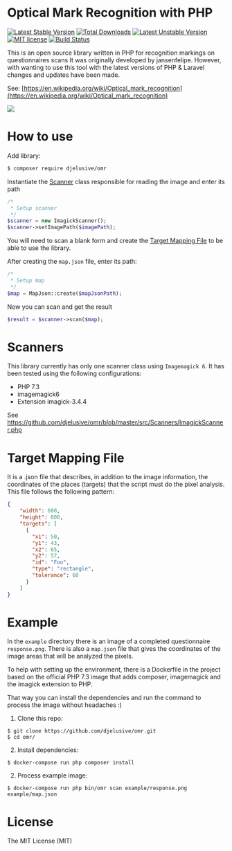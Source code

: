 # Optical Mark Recognition with PHP

[![Latest Stable Version](https://poser.pugx.org/jansenfelipe/omr/v/stable.svg)](https://packagist.org/packages/jansenfelipe/omr) 
[![Total Downloads](https://poser.pugx.org/jansenfelipe/omr/downloads.svg)](https://packagist.org/packages/jansenfelipe/omr) 
[![Latest Unstable Version](https://poser.pugx.org/jansenfelipe/omr/v/unstable.svg)](https://packagist.org/packages/jansenfelipe/omr)
[![MIT license](https://poser.pugx.org/jansenfelipe/omr/license.svg)](http://opensource.org/licenses/MIT)
[![Build Status](https://travis-ci.org/jansenfelipe/omr.svg?branch=master)](https://travis-ci.org/jansenfelipe/omr)

This is an open source library written in PHP for recognition markings on questionnaires scans
It was originally developed by jansenfelipe. However, with wanting to use this tool with the latest versions of PHP & Laravel changes and updates have been made.

See: [https://en.wikipedia.org/wiki/Optical_mark_recognition](https://en.wikipedia.org/wiki/Optical_mark_recognition)

<img src="https://github.com/tikent/omr/blob/develop/example/screenshots/exec_command.png?raw=true" />

# How to use

Add library:

```sh
$ composer require djelusive/omr
```

Instantiate the <a href="#scanners">Scanner</a> class responsible for reading the image and enter its path

```php
/*
 * Setup scanner
 */
$scanner = new ImagickScanner();
$scanner->setImagePath($imagePath);
```

You will need to scan a blank form and create the <a href="#target-mapping-file">Target Mapping File</a> to be able to use the library.

After creating the `map.json` file, enter its path:

```php
/*
 * Setup map
 */
$map = MapJson::create($mapJsonPath);
```

Now you can scan and get the result

```php
$result = $scanner->scan($map);
```

# Scanners

This library currently has only one scanner class using `Imagemagick 6`. It has been tested using the following configurations:

* PHP 7.3
* imagemagick6
* Extension imagick-3.4.4 

See https://github.com/djelusive/omr/blob/master/src/Scanners/ImagickScanner.php

# Target Mapping File

It is a .json file that describes, in addition to the image information, the coordinates of the places (targets) that the script must do the pixel analysis. This file follows the following pattern:

```json
{
    "width": 600,
    "height": 800,
    "targets": [
      {
        "x1": 50,
        "y1": 43,
        "x2": 65,
        "y2": 57,
        "id": "Foo",
        "type": "rectangle",
        "tolerance": 60
      }
    ] 
}
```

# Example

In the `example` directory there is an image of a completed questionnaire `response.png`. There is also a `map.json` file that gives the coordinates of the image areas that will be analyzed the pixels.

To help with setting up the environment, there is a Dockerfile in the project based on the official PHP 7.3 image that adds composer, imagemagick and the imagick extension to PHP.

That way you can install the dependencies and run the command to process the image without headaches :)

1) Clone this repo:

```ssh
$ git clone https://github.com/djelusive/omr.git
$ cd omr/
```

2) Install dependencies:

```ssh
$ docker-compose run php composer install
```

2) Process example image:

```ssh
$ docker-compose run php bin/omr scan example/response.png example/map.json
```

# License

The MIT License (MIT)
